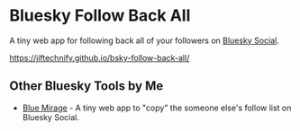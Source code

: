 # Bluesky Follow Back All
A tiny web app for following back all of your followers on [Bluesky Social](https://bsky.app/).

https://jiftechnify.github.io/bsky-follow-back-all/

## Other Bluesky Tools by Me

- [Blue Mirage](https://github.com/jiftechnfy/blue-mirage) - A tiny web app to "copy" the someone else's follow list on Bluesky Social.
